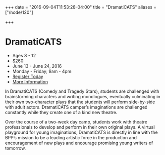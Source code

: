 +++
date = "2016-09-04T11:53:28-04:00"
title = "DramatiCATS"
aliases = ["/node/120"]

+++

# DramatiCATS

* Ages 8 - 12
* $260
* June 13 - June 24, 2016
* Monday - Friday; 9am - 4pm
* [Register Today](2016_IvyTech_YouthSummerCamps_Registration_earlyBPP.pdf)
* [More Information](mailto:bppwrite@newplays.org)

In DramatiCATS (Comedy and Tragedy Stars), students are challenged with brainstorming characters and writing monologues, eventually culminating in their own two-character plays that the students will perform side-by-side with adult actors. DramatiCATS camper’s imaginations are challenged constantly while they create one of a kind new theatre.

Over the course of a two-week day camp, students work with theatre professionals to develop and perform in their own original plays. A virtual playground for young imaginations, DramatiCATS is directly in line with the BPP’s mission to be a leading artistic force in the production and encouragement of new plays and encourage promising young writers of tomorrow.
